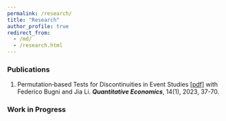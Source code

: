 ```yaml
---
permalink: /research/
title: "Research"
author_profile: true
redirect_from: 
  - /md/
  - /research.html
---
```



### Publications

1. Permutation‐based Tests for Discontinuities in Event Studies [[pdf]](https://lqyjasonlee.github.io/files/quan200248.pdf)
   with Federico Bugni and Jia Li. ***Quantitative Economics***, 14(1), 2023, 37-70.
  
### Work in Progress

  
